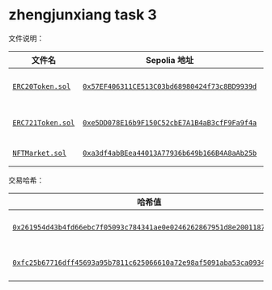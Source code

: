 # zhengjunxiang task 3

文件说明：

| 文件名                          | Sepolia 地址                                                                                                                   | 说明         |
| ------------------------------- | ------------------------------------------------------------------------------------------------------------------------------ | ------------ |
| [`ERC20Token.sol`](ERC20.sol)    | [`0x57EF406311CE513C03bd68980424f73c8BD9939d`](https://sepolia.etherscan.io/address/0x57EF406311CE513C03bd68980424f73c8BD9939d) | ERC-20 代币  |
| [`ERC721Token.sol`](ERC721.sol)  | [`0xe5DD078E16b9F150C52cbE7A1B4aB3cfF9Fa9f4a`](https://sepolia.etherscan.io/address/0xe5DD078E16b9F150C52cbE7A1B4aB3cfF9Fa9f4a) | ERC-721 代币 |
| [`NFTMarket.sol`](NFTMarket.sol) | [`0xa3df4abBEea44013A77936b649b166B4A8aAb25b`](https://sepolia.etherscan.io/address/0xa3df4abBEea44013A77936b649b166B4A8aAb25b) | NFT 市场     |

交易哈希：

| 哈希值                                                                                                                                                                    | 说明          |
| ------------------------------------------------------------------------------------------------------------------------------------------------------------------------- | ------------- |
| [`0x261954d43b4fd66ebc7f05093c784341ae0e0246262867951d8e20011870e821`](https://sepolia.etherscan.io/tx/0x261954d43b4fd66ebc7f05093c784341ae0e0246262867951d8e20011870e821) | 上架 token #2 |
| [`0xfc25b67716dff45693a95b7811c625066610a72e98af5091aba53ca093441515`](https://sepolia.etherscan.io/tx/0xfc25b67716dff45693a95b7811c625066610a72e98af5091aba53ca093441515) | 购买 token #2 |
